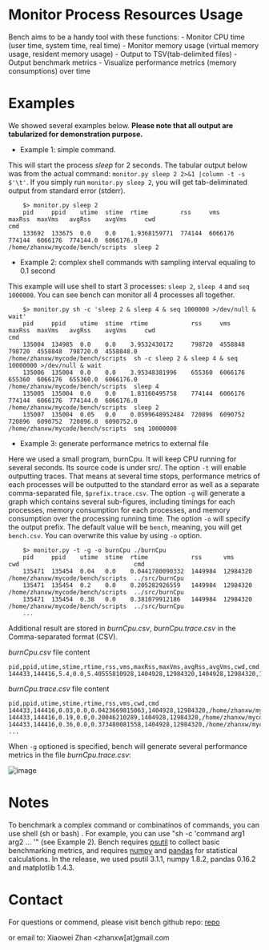 Monitor Process Resources Usage
===============================

Bench aims to be a handy tool with these functions:
    -   Monitor CPU time (user time, system time, real time)
    -   Monitor memory usage (virtual memory usage, resident memory usage)
    -   Output to TSV(tab-delimited files)
    -   Output benchmark metrics
    -   Visualize performance metrics (memory consumptions) over time

Examples
========

We showed several examples below. **Please note that all output are tabularized for demonstration purpose.**

-   Example 1: simple command.

This will start the process *sleep* for 2 seconds. The tabular output below was from the actual command: `monitor.py sleep 2 2>&1 |column -t -s $'\t'`.
If you simply run `monitor.py sleep 2`, you will get tab-deliminated output from standard error (stderr).
    
        $> monitor.py sleep 2
        pid     ppid    utime  stime  rtime         rss     vms      maxRss  maxVms   avgRss    avgVms     cwd                                cmd
        133692  133675  0.0    0.0    1.9368159771  774144  6066176  774144  6066176  774144.0  6066176.0  /home/zhanxw/mycode/bench/scripts  sleep 2


-   Example 2: complex shell commands with sampling interval equaling to 0.1 second

This example will use shell to start 3 processes: `sleep 2`, `sleep 4` and `seq 1000000`. You can see bench can monitor all 4 processes all together.

        $> monitor.py sh -c 'sleep 2 & sleep 4 & seq 1000000 >/dev/null & wait'
        pid     ppid    utime  stime  rtime            rss     vms      maxRss  maxVms   avgRss    avgVms     cwd                                cmd
        135004  134985  0.0    0.0    3.9532430172     798720  4558848  798720  4558848  798720.0  4558848.0  /home/zhanxw/mycode/bench/scripts  sh -c sleep 2 & sleep 4 & seq 10000000 >/dev/null & wait
        135006  135004  0.0    0.0    3.95348381996    655360  6066176  655360  6066176  655360.0  6066176.0  /home/zhanxw/mycode/bench/scripts  sleep 4
        135005  135004  0.0    0.0    1.83160495758    774144  6066176  774144  6066176  774144.0  6066176.0  /home/zhanxw/mycode/bench/scripts  sleep 2
        135007  135004  0.05   0.0    0.0599648952484  720896  6090752  720896  6090752  720896.0  6090752.0  /home/zhanxw/mycode/bench/scripts  seq 10000000


-   Example 3: generate performance metrics to external file

Here we used a small program, burnCpu. It will keep CPU running for several seconds. Its source code is under src/.
The option `-t` will enable outputting traces. That means at several time stops, performance metrics of each processes will be outputted to the standard error as well as a separate comma-separated file, `$prefix.trace.csv`.
The option `-g` will generate a graph which contains several sub-figures, including timings for each processes, memory consumption for each processes, and memory consumption over the processing running time.
The option `-o` will specify the output prefix. The default value will be `bench`, meaning, you will get `bench.csv`. You can overwrite this value by using `-o` option.
    
        $> monitor.py -t -g -o burnCpu ./burnCpu
        pid     ppid    utime  stime  rtime            rss      vms       cwd                                cmd
        135471  135454  0.04   0.0    0.0441780090332  1449984  12984320  /home/zhanxw/mycode/bench/scripts  ../src/burnCpu
        135471  135454  0.2    0.0    0.205282926559   1449984  12984320  /home/zhanxw/mycode/bench/scripts  ../src/burnCpu
        135471  135454  0.38   0.0    0.381079912186   1449984  12984320  /home/zhanxw/mycode/bench/scripts  ../src/burnCpu
        ...


Additional result are stored in *burnCpu.csv*, *burnCpu.trace.csv* in the Comma-separated format (CSV).

*burnCpu.csv* file content

    pid,ppid,utime,stime,rtime,rss,vms,maxRss,maxVms,avgRss,avgVms,cwd,cmd
    144433,144416,5.4,0.0,5.40555810928,1404928,12984320,1404928,12984320,1404928.0,12984320.0,/home/zhanxw/mycode/bench/scripts,../src/burnCpu

*burnCpu.trace.csv* file content

    pid,ppid,utime,stime,rtime,rss,vms,cwd,cmd
    144433,144416,0.03,0.0,0.0423669815063,1404928,12984320,/home/zhanxw/mycode/bench/scripts,../src/burnCpu
    144433,144416,0.19,0.0,0.20046210289,1404928,12984320,/home/zhanxw/mycode/bench/scripts,../src/burnCpu
    144433,144416,0.36,0.0,0.373480081558,1404928,12984320,/home/zhanxw/mycode/bench/scripts,../src/burnCpu
    ...


When `-g` optioned is specified, bench will generate several performance metrics in the file *burnCpu.trace.csv*:

![image](http://zhanxw.com/bench/burnCpu.png)

Notes
=====

To benchmark a complex command or combinatinos of commands, you can use shell (sh or bash) . For example, you can use "sh -c 'command arg1 arg2 ... '" (see Example 2).
Bench requires [psutil](https://pypi.python.org/pypi/psutil) to collect basic benchmarking metrics, and
requires [numpy](http://www.numpy.org/) and [pandas](http://pandas.pydata.org/) for statistical calculations.
In the release, we used psutil 3.1.1, numpy 1.8.2, pandas 0.16.2 and matplotlib 1.4.3.

Contact
=======

For questions or commend, please visit bench github repo:
[repo](https://github.com/zhanxw/bench)

or email to:
Xiaowei Zhan <zhanxw[at]gmail.com
